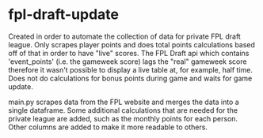 # fpl-draft-update

Created in order to automate the collection of data for private FPL draft league. Only scrapes player points and does total points calculations based off of that in order to have "live" scores. The FPL Draft api which contains 'event_points' (i.e. the gameweek score) lags the "real" gameweek score therefore it wasn't possible to display a live table at, for example, half time. Does not do calculations for bonus points during game and waits for game update.

main.py scrapes data from the FPL website and merges the data into a single dataframe. Some additional calculations that are needed for the private league are added, such as the monthly points for each person. Other columns are added to make it more readable to others.
